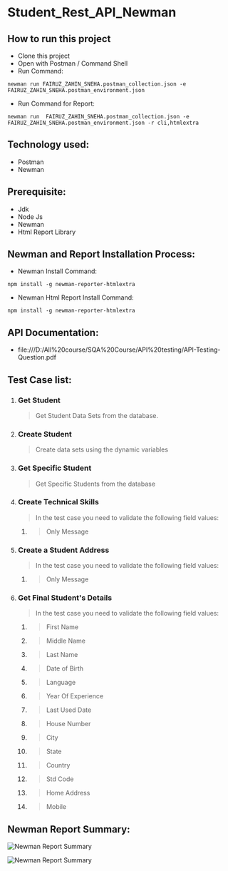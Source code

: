 # Student_Rest_API_Newman

## How to run this project
- Clone this project
- Open with Postman / Command Shell
- Run Command:  
```console 
newman run FAIRUZ_ZAHIN_SNEHA.postman_collection.json -e FAIRUZ_ZAHIN_SNEHA.postman_environment.json
```
- Run Command for Report: 
```console 
newman run  FAIRUZ_ZAHIN_SNEHA.postman_collection.json -e FAIRUZ_ZAHIN_SNEHA.postman_environment.json -r cli,htmlextra
```

## Technology used:
- Postman
- Newman

## Prerequisite:
- Jdk
- Node Js
- Newman
- Html Report Library

## Newman and Report Installation Process:
- Newman Install Command:
```console
npm install -g newman-reporter-htmlextra
```
- Newman Html Report Install Command:
```console
npm install -g newman-reporter-htmlextra
```

## API Documentation:
- file:///D:/All%20course/SQA%20Course/API%20testing/API-Testing-Question.pdf

## Test Case list:
1. ### Get Student
	> Get Student Data Sets from the database.

2. ### Create Student
	> Create data sets using the dynamic variables
 
3. ### Get Specific Student
	> Get Specific Students from the database

4. ### Create Technical Skills 
	> In the test case you need to validate the following field values:
	1. > Only Message

5. ### Create a Student Address
	> In the test case you need to validate the following field values:
	1. > Only Message

6. ### Get Final Student's Details
	> In the test case you need to validate the following field values:
	1. > First Name
	2. > Middle Name
	3. > Last Name
	4. > Date of Birth
	5. > Language
	6. > Year Of Experience
	7. > Last Used Date
	8. > House Number
	9. > City
	10. > State
	11. > Country
	12. > Std Code
	13. > Home Address
	14. > Mobile

## Newman Report Summary:
![Newman Report Summary](https://github.com/fairuzzahin/API_Testing_TestingWorld/assets/87386589/5a0aa378-db5f-4549-ab34-a8808eb7c20e.png)

![Newman Report Summary](https://github.com/fairuzzahin/API_Testing_TestingWorld/assets/87386589/4457ed2a-1cbe-4b4d-a6be-89f67487cad6.png)





